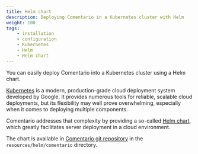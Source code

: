 ```yaml
---
title: Helm chart
description: Deploying Comentario in a Kubernetes cluster with Helm
weight: 100
tags:
    - installation
    - configuration
    - Kubernetes
    - Helm
    - Helm chart
---
```


You can easily deploy Comentario into a Kubernetes cluster using a Helm chart.

<!--more-->

[Kubernetes](https://kubernetes.io/) is a modern, production-grade cloud deployment system developed by Google. It provides numerous tools for reliable, scalable cloud deployments, but its flexibility may well prove overwhelming, especially when it comes to deploying multiple components.

Comentario addresses that complexity by providing a so-called [Helm chart](https://helm.sh/), which greatly facilitates server deployment in a cloud environment.

The chart is available in [Comentario git repository](/about/source-code) in the `resources/helm/comentario` directory.
